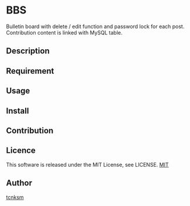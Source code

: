 BBS
====

Bulletin board with delete / edit function and password lock for each post.
Contribution content is linked with MySQL table.

## Description

## Requirement

## Usage

## Install

## Contribution

## Licence
This software is released under the MIT License, see LICENSE.
[MIT](https://github.com/tcnksm/tool/blob/master/LICENCE)

## Author

[tcnksm](https://github.com/tcnksm)
